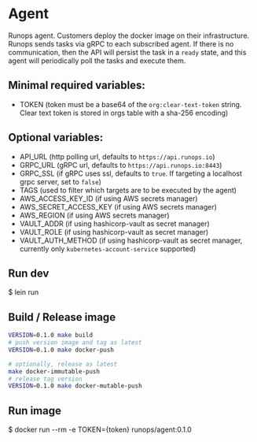 # Agent

Runops agent. Customers deploy the docker image on their infrastructure.
Runops sends tasks via gRPC to each subscribed agent. If there is no communication,
then the API will persist the task in a `ready` state, and this agent will periodically
poll the tasks and execute them.

## Minimal required variables:
- TOKEN (token must be a base64 of the `org:clear-text-token` string. Clear text token is stored in orgs table with a sha-256 encoding)

## Optional variables:
- API_URL (http polling url, defaults to `https://api.runops.io`)
- GRPC_URL (gRPC url, defaults to `https://api.runops.io:8443`)
- GRPC_SSL (if gRPC uses ssl, defaults to `true`. If targeting a localhost grpc server, set to `false`)
- TAGS (used to filter which targets are to be executed by the agent)
- AWS_ACCESS_KEY_ID (if using AWS secrets manager)
- AWS_SECRET_ACCESS_KEY (if using AWS secrets manager)
- AWS_REGION (if using AWS secrets manager)
- VAULT_ADDR (if using hashicorp-vault as secret manager)
- VAULT_ROLE (if using hashicorp-vault as secret manager)
- VAULT_AUTH_METHOD (if using hashicorp-vault as secret manager, currently only `kubernetes-account-service` supported)

## Run dev
$ lein run

## Build / Release image

```sh
VERSION=0.1.0 make build
# push version image and tag as latest
VERSION=0.1.0 make docker-push

# optionally, release as latest
make docker-immutable-push
# release tag version
VERSION=0.1.0 make docker-mutable-push
```

## Run image
$ docker run --rm -e TOKEN={token} runops/agent:0.1.0
